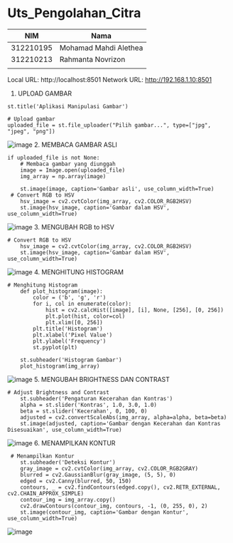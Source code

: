 # Uts_Pengolahan_Citra
| NIM | Nama |
| - | - |
| 312210195 | Mohamad Mahdi Alethea |
| 312210213 | Rahmanta Novrizon |
|  |  |

Local URL: http://localhost:8501
  Network URL: http://192.168.1.10:8501

  
1. UPLOAD GAMBAR
```
st.title('Aplikasi Manipulasi Gambar')

# Upload gambar
uploaded_file = st.file_uploader("Pilih gambar...", type=["jpg", "jpeg", "png"])
```
![image](https://github.com/heyytayo963/uts_pengolahan_citra/assets/115687740/ba5143da-5f5d-4b74-a7a3-8653523aa0f4)
2. MEMBACA GAMBAR ASLI
```
if uploaded_file is not None:
    # Membaca gambar yang diunggah
    image = Image.open(uploaded_file)
    img_array = np.array(image)

    st.image(image, caption='Gambar asli', use_column_width=True)
 # Convert RGB to HSV
    hsv_image = cv2.cvtColor(img_array, cv2.COLOR_RGB2HSV)
    st.image(hsv_image, caption='Gambar dalam HSV', use_column_width=True)
```
![image](https://github.com/heyytayo963/uts_pengolahan_citra/assets/115687740/d67ae79d-34a4-46cd-8461-d73db9f0dcc0)
3. MENGUBAH RGB to HSV 
```
# Convert RGB to HSV
    hsv_image = cv2.cvtColor(img_array, cv2.COLOR_RGB2HSV)
    st.image(hsv_image, caption='Gambar dalam HSV', use_column_width=True)
```
![image](https://github.com/heyytayo963/uts_pengolahan_citra/assets/115687740/ae751437-1713-4b05-8b3b-42d8d4dc99fd)
4. MENGHITUNG HISTOGRAM
```
# Menghitung Histogram
    def plot_histogram(image):
        color = ('b', 'g', 'r')
        for i, col in enumerate(color):
            hist = cv2.calcHist([image], [i], None, [256], [0, 256])
            plt.plot(hist, color=col)
            plt.xlim([0, 256])
        plt.title('Histogram')
        plt.xlabel('Pixel Value')
        plt.ylabel('Frequency')
        st.pyplot(plt)

    st.subheader('Histogram Gambar')
    plot_histogram(img_array)

```
![image](https://github.com/heyytayo963/uts_pengolahan_citra/assets/115687740/4f660d7f-91cf-4720-acbb-f9ceb53a29fa)
5. MENGUBAH BRIGHTNESS DAN CONTRAST
```
# Adjust Brightness and Contrast
    st.subheader('Pengaturan Kecerahan dan Kontras')
    alpha = st.slider('Kontras', 1.0, 3.0, 1.0)
    beta = st.slider('Kecerahan', 0, 100, 0)
    adjusted = cv2.convertScaleAbs(img_array, alpha=alpha, beta=beta)
    st.image(adjusted, caption='Gambar dengan Kecerahan dan Kontras Disesuaikan', use_column_width=True)
```
![image](https://github.com/heyytayo963/uts_pengolahan_citra/assets/115687740/436ce4d4-36ff-4fa0-bf9c-e8ba4fa921f6)
6. MENAMPILKAN KONTUR
```
 # Menampilkan Kontur
    st.subheader('Deteksi Kontur')
    gray_image = cv2.cvtColor(img_array, cv2.COLOR_RGB2GRAY)
    blurred = cv2.GaussianBlur(gray_image, (5, 5), 0)
    edged = cv2.Canny(blurred, 50, 150)
    contours, _ = cv2.findContours(edged.copy(), cv2.RETR_EXTERNAL, cv2.CHAIN_APPROX_SIMPLE)
    contour_img = img_array.copy()
    cv2.drawContours(contour_img, contours, -1, (0, 255, 0), 2)
    st.image(contour_img, caption='Gambar dengan Kontur', use_column_width=True)
```
![image](https://github.com/heyytayo963/uts_pengolahan_citra/assets/115687740/15243ea3-04c6-4560-805f-0a62fdb66150)
